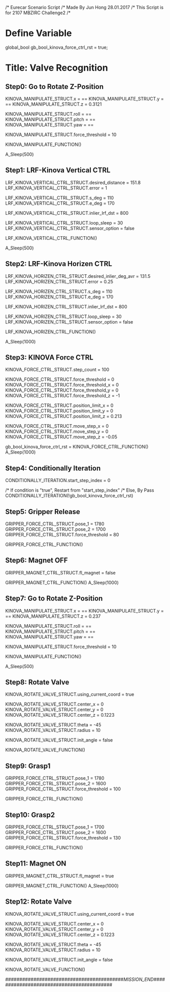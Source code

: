 /* Eurecar Scenario Script 
/* Made By Jun Hong 28.01.2017
/* This Script is for 2107 MBZIRC Challenge2
/*

# Define Variable
global_bool gb_bool_kinova_force_ctrl_rst = true;

# Title: Valve Recognition

## Step0: Go to Rotate Z-Position

KINOVA_MANIPULATE_STRUCT.x = ==
KINOVA_MANIPULATE_STRUCT.y = ==
KINOVA_MANIPULATE_STRUCT.z = 0.3121

KINOVA_MANIPULATE_STRUCT.roll = ==
KINOVA_MANIPULATE_STRUCT.pitch = ==
KINOVA_MANIPULATE_STRUCT.yaw = ==

KINOVA_MANIPULATE_STRUCT.force_threshold = 10

KINOVA_MANIPULATE_FUNCTION()

A_Sleep(500)


## Step1: LRF-Kinova Vertical CTRL

LRF_KINOVA_VERTICAL_CTRL_STRUCT.desired_distance = 151.8
LRF_KINOVA_VERTICAL_CTRL_STRUCT.error = 1

LRF_KINOVA_VERTICAL_CTRL_STRUCT.s_deg = 110
LRF_KINOVA_VERTICAL_CTRL_STRUCT.e_deg = 170

LRF_KINOVA_VERTICAL_CTRL_STRUCT.inlier_lrf_dst = 800

LRF_KINOVA_VERTICAL_CTRL_STRUCT.loop_sleep = 30
LRF_KINOVA_VERTICAL_CTRL_STRUCT.sensor_option = false

LRF_KINOVA_VERTICAL_CTRL_FUNCTION()

A_Sleep(500)

## Step2: LRF-Kinova Horizen CTRL

LRF_KINOVA_HORIZEN_CTRL_STRUCT.desired_inlier_deg_avr = 131.5
LRF_KINOVA_HORIZEN_CTRL_STRUCT.error = 0.25

LRF_KINOVA_HORIZEN_CTRL_STRUCT.s_deg = 110
LRF_KINOVA_HORIZEN_CTRL_STRUCT.e_deg = 170

LRF_KINOVA_HORIZEN_CTRL_STRUCT.inlier_lrf_dst = 800

LRF_KINOVA_HORIZEN_CTRL_STRUCT.loop_sleep = 30
LRF_KINOVA_HORIZEN_CTRL_STRUCT.sensor_option = false

LRF_KINOVA_HORIZEN_CTRL_FUNCTION()

A_Sleep(1000)


## Step3: KINOVA Force CTRL

KINOVA_FORCE_CTRL_STRUCT.step_count = 100

KINOVA_FORCE_CTRL_STRUCT.force_threshold = 0
KINOVA_FORCE_CTRL_STRUCT.force_threshold_x = 0
KINOVA_FORCE_CTRL_STRUCT.force_threshold_y = 0
KINOVA_FORCE_CTRL_STRUCT.force_threshold_z = -1

KINOVA_FORCE_CTRL_STRUCT.position_limit_x = 0
KINOVA_FORCE_CTRL_STRUCT.position_limit_y = 0
KINOVA_FORCE_CTRL_STRUCT.position_limit_z = 0.213

KINOVA_FORCE_CTRL_STRUCT.move_step_x = 0
KINOVA_FORCE_CTRL_STRUCT.move_step_y = 0
KINOVA_FORCE_CTRL_STRUCT.move_step_z = -0.05

gb_bool_kinova_force_ctrl_rst = KINOVA_FORCE_CTRL_FUNCTION()
A_Sleep(1000)

## Step4: Conditionally Iteration

CONDITIONALLY_ITERATION.start_step_index = 0

/* If condition is "true", Restart from "start_step_index"
/* Else,  By Pass
CONDITIONALLY_ITERATION(!gb_bool_kinova_force_ctrl_rst)

## Step5: Gripper Release

GRIPPER_FORCE_CTRL_STRUCT.pose_1 = 1780
GRIPPER_FORCE_CTRL_STRUCT.pose_2 = 1700
GRIPPER_FORCE_CTRL_STRUCT.force_threshold = 80

GRIPPER_FORCE_CTRL_FUNCTION()

## Step6: Magnet OFF

GRIPPER_MAGNET_CTRL_STRUCT.fl_magnet = false

GRIPPER_MAGNET_CTRL_FUNCTION()
A_Sleep(1000)

## Step7: Go to Rotate Z-Position

KINOVA_MANIPULATE_STRUCT.x = ==
KINOVA_MANIPULATE_STRUCT.y = ==
KINOVA_MANIPULATE_STRUCT.z = 0.237

KINOVA_MANIPULATE_STRUCT.roll = ==
KINOVA_MANIPULATE_STRUCT.pitch = ==
KINOVA_MANIPULATE_STRUCT.yaw = ==

KINOVA_MANIPULATE_STRUCT.force_threshold = 10

KINOVA_MANIPULATE_FUNCTION()

A_Sleep(500)


## Step8: Rotate Valve

KINOVA_ROTATE_VALVE_STRUCT.using_current_coord = true

KINOVA_ROTATE_VALVE_STRUCT.center_x = 0
KINOVA_ROTATE_VALVE_STRUCT.center_y = 0
KINOVA_ROTATE_VALVE_STRUCT.center_z = 0.1223

KINOVA_ROTATE_VALVE_STRUCT.theta = -45
KINOVA_ROTATE_VALVE_STRUCT.radius = 10

KINOVA_ROTATE_VALVE_STRUCT.init_angle = false

KINOVA_ROTATE_VALVE_FUNCTION()


## Step9: Grasp1

GRIPPER_FORCE_CTRL_STRUCT.pose_1 = 1780
GRIPPER_FORCE_CTRL_STRUCT.pose_2 = 1600
GRIPPER_FORCE_CTRL_STRUCT.force_threshold = 100

GRIPPER_FORCE_CTRL_FUNCTION()

## Step10: Grasp2

GRIPPER_FORCE_CTRL_STRUCT.pose_1 = 1700
GRIPPER_FORCE_CTRL_STRUCT.pose_2 = 1600
GRIPPER_FORCE_CTRL_STRUCT.force_threshold = 130

GRIPPER_FORCE_CTRL_FUNCTION()

## Step11: Magnet ON

GRIPPER_MAGNET_CTRL_STRUCT.fl_magnet = true

GRIPPER_MAGNET_CTRL_FUNCTION()
A_Sleep(1000)


## Step12: Rotate Valve

KINOVA_ROTATE_VALVE_STRUCT.using_current_coord = true

KINOVA_ROTATE_VALVE_STRUCT.center_x = 0
KINOVA_ROTATE_VALVE_STRUCT.center_y = 0
KINOVA_ROTATE_VALVE_STRUCT.center_z = 0.1223

KINOVA_ROTATE_VALVE_STRUCT.theta = -45
KINOVA_ROTATE_VALVE_STRUCT.radius = 10

KINOVA_ROTATE_VALVE_STRUCT.init_angle = false

KINOVA_ROTATE_VALVE_FUNCTION()

##########################################_MISSION_END_##########################################
